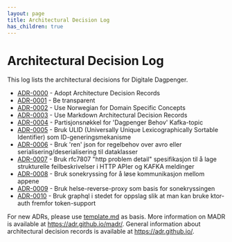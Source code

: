```yaml
---
layout: page
title: Architectural Decision Log
has_children: true
---
```


# Architectural Decision Log

This log lists the architectural decisions for Digitale Dagpenger.

<!-- adrlog -- Regenerate the content by using "adr-log -i". You can install it via "npm install -g adr-log" -->

- [ADR-0000](0000-adopt-architecture-decision-records.md) - Adopt Architecture Decision Records
- [ADR-0001](0001-be-transparent.md) - Be transparent
- [ADR-0002](0002-use-norwegian-for-domain-concepts.md) - Use Norwegian for Domain Specific Concepts
- [ADR-0003](0003-use-markdown-architectural-decision-records.md) - Use Markdown Architectural Decision Records
- [ADR-0004](0004-Partisjonsnøkkel-for-dagpenger-behov-kafka-topic.md) - Partisjonsnøkkel for 'Dagpenger Behov'  Kafka-topic
- [ADR-0005](0005-bruk-ULID-for-id-generering.md) - Bruk ULID (Universally Unique Lexicographically Sortable Identifier) som ID-generingsmekanisme
- [ADR-0006](0006-bruk-ren-json-for-regelbehov.md) - Bruk 'ren' json for regelbehov over avro eller serialisering/deserialisering til dataklasser
- [ADR-0007](0007-bruk-rfc7807-http-problem-detail-for-feilbeskrivelse.md) - Bruk rfc7807 "http problem detail" spesifikasjon til å lage strukturelle feilbeskrivelser i HTTP APIer og KAFKA meldinger
- [ADR-0008](0008-kommunikasjon-mellom-sbs-og-regel-api.md) - Bruk sonekryssing for å løse kommunikasjon mellom appene
- [ADR-0009](0009-sonekryssing-dagpenger.md) - Bruk helse-reverse-proxy som basis for sonekryssingen
- [ADR-0010](0010-løsning-for-tokenbehandling-kalkulator-api.md) - Bruk graphql i stedet for oppslag slik at man kan bruke ktor-auth fremfor token-support

<!-- adrlogstop -->

For new ADRs, please use [template.md](template.md) as basis.
More information on MADR is available at <https://adr.github.io/madr/>.
General information about architectural decision records is available at <https://adr.github.io/>.
